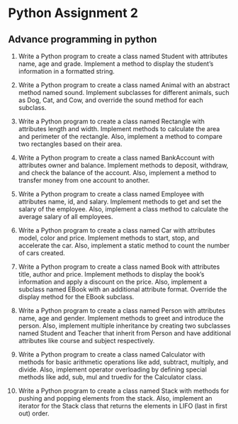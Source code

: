 # Python Assignment 2
## Advance programming in python

1. Write a Python program to create a class named Student with attributes name, age and
grade. Implement a method to display the student’s information in a formatted string.

2. Write a Python program to create a class named Animal with an abstract method named
sound. Implement subclasses for different animals, such as Dog, Cat, and Cow, and
override the sound method for each subclass.

3. Write a Python program to create a class named Rectangle with attributes length and
width. Implement methods to calculate the area and perimeter of the rectangle. Also,
implement a method to compare two rectangles based on their area.

4. Write a Python program to create a class named BankAccount with attributes owner and
balance. Implement methods to deposit, withdraw, and check the balance of the account.
Also, implement a method to transfer money from one account to another.

5. Write a Python program to create a class named Employee with attributes name, id, and
salary. Implement methods to get and set the salary of the employee. Also, implement a
class method to calculate the average salary of all employees.

6. Write a Python program to create a class named Car with attributes model, color and
price. Implement methods to start, stop, and accelerate the car. Also, implement a static
method to count the number of cars created.

7. Write a Python program to create a class named Book with attributes title, author and
price. Implement methods to display the book’s information and apply a discount on the
price. Also, implement a subclass named EBook with an additional attribute format.
Override the display method for the EBook subclass.

8. Write a Python program to create a class named Person with attributes name, age and
gender. Implement methods to greet and introduce the person. Also, implement multiple
inheritance by creating two subclasses named Student and Teacher that inherit from
Person and have additional attributes like course and subject respectively.

9. Write a Python program to create a class named Calculator with methods for basic
arithmetic operations like add, subtract, multiply, and divide. Also, implement operator
overloading by defining special methods like add, sub, mul and truediv for the
Calculator class.

10. Write a Python program to create a class named Stack with methods for pushing and
popping elements from the stack. Also, implement an iterator for the Stack class that
returns the elements in LIFO (last in first out) order.
